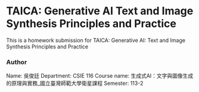 # TAICA: Generative AI Text and Image Synthesis Principles and Practice
This is a homework submission for TAICA: Generative AI: Text and Image Synthesis Principles and Practice
### Author
Name: 吳俊廷
Department: CSIE 116
Course name: 生成式AI：文字與圖像生成的原理與實務_國立臺灣師範大學衛星課程
Semester: 113-2
